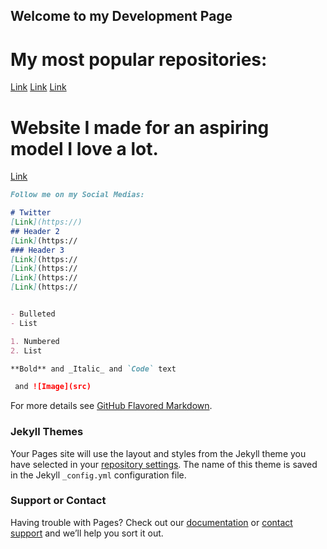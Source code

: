 ## Welcome to my Development Page

# My most popular repositories: 
[Link](https://github.com/independentcod/CCFinder)
[Link](https://github.com/independentcod/PerlIRCSSL_VNCbypass)
[Link](https://github.com/independentcod/rdp-takeown-icacls)



# Website I made for an aspiring model I love a lot.
[Link](https://mollyeskam.cleansite.us)

```markdown
Follow me on my Social Medias:

# Twitter
[Link](https://)
## Header 2
[Link](https://
### Header 3
[Link](https://
[Link](https://
[Link](https://
[Link](https://


- Bulleted
- List

1. Numbered
2. List

**Bold** and _Italic_ and `Code` text

 and ![Image](src)
```

For more details see [GitHub Flavored Markdown](https://guides.github.com/features/mastering-markdown/).

### Jekyll Themes

Your Pages site will use the layout and styles from the Jekyll theme you have selected in your [repository settings](https://github.com/independentcod/independentcod.github.io/settings). The name of this theme is saved in the Jekyll `_config.yml` configuration file.

### Support or Contact

Having trouble with Pages? Check out our [documentation](https://help.github.com/categories/github-pages-basics/) or [contact support](https://github.com/contact) and we’ll help you sort it out.
